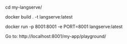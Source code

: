 cd my-langserve/

docker build . -t langserve:latest

docker run -p 8001:8001 -e PORT=8001 langserve:latest


Go to: http://localhost:8001/my-app/playground/
